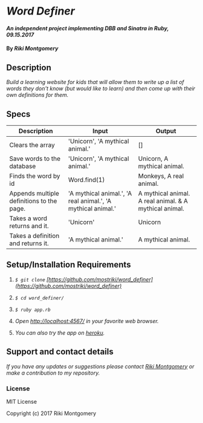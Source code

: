 # _Word Definer_

#### _An independent project implementing DBB and Sinatra in Ruby, 09.15.2017_

#### By _Riki Montgomery_

## Description

_Build a learning website for kids that will allow them to write up a list of words they don't know (but would like to learn) and then come up with their own definitions for them._

## Specs

| Description                               | Input                                                        | Output                                                 |
|-------------------------------------------|--------------------------------------------------------------|--------------------------------------------------------|
| Clears the array                          | 'Unicorn', 'A mythical animal.'                              | []                                                     |
| Save words to the database                | 'Unicorn', 'A mythical animal.'                              | Unicorn, A mythical animal.                            |
| Finds the word by id                      | Word.find(1)                                                 | Monkeys, A real animal.                                |
| Appends multiple definitions to the page. | 'A mythical animal.', 'A real animal.', 'A mythical animal.' | A mythical animal. A real animal. & A mythical animal. |
| Takes a word returns and it.              | 'Unicorn'                                                    | Unicorn                                                |
| Takes a definition and returns it.        | 'A mythical animal.'                                         | A mythical animal.                                     |

## Setup/Installation Requirements

1. _`$ git clone` [https://github.com/mostriki/word_definer](https://github.com/mostriki/word_definer)_

2. _`$ cd word_definer/`_

3. _`$ ruby app.rb`_

4. _Open [http://localhost:4567/](http://localhost:4567/) in your favorite web browser._

5. _You can also try the app on [heroku](https://murmuring-basin-44508.herokuapp.com/)._

## Support and contact details

_If you have any updates or suggestions please contact [Riki Montgomery] or make a contribution to my repository._

[Riki Montgomery]: mailto:mostriki820@gmail.com

### License

MIT License

Copyright (c) 2017 Riki Montgomery

